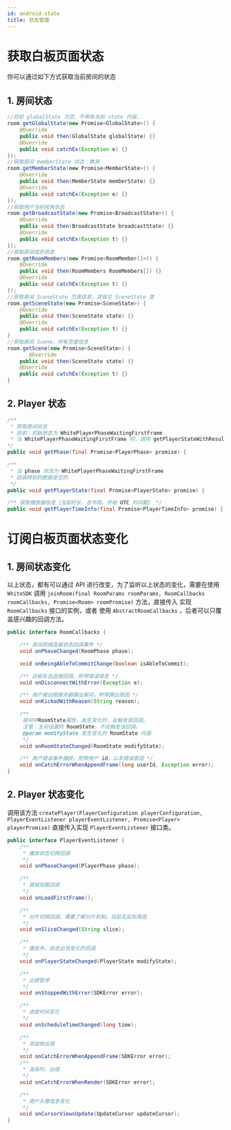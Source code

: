 ```yaml
---
id: android-state
title: 状态管理
---
```


# 获取白板页面状态

你可以通过如下方式获取当前房间的状态

## 1. 房间状态

```java
//目前 globalState 为空，不再有当前 state 内容。
room.getGlobalState(new Promise<GlobalState>() {
    @Override
    public void then(GlobalState globalState) {}
    @Override
    public void catchEx(Exception e) {}
});
//获取房间 memberState 状态：教具
room.getMemberState(new Promise<MemberState>() {
    @Override
    public void then(MemberState memberState) {}
    @Override
    public void catchEx(Exception e) {}
});
//获取用户当前视角状态
room.getBroadcastState(new Promise<BroadcastState>() {
    @Override
    public void then(BroadcastState broadcastState) {}
    @Override
    public void catchEx(Exception t) {}
});
//获取房间成员信息
room.getRoomMembers(new Promise<RoomMember[]>() {
    @Override
    public void then(RoomMembers RoomMembers[]) {}
    @Override
    public void catchEx(Exception t) {}
});
//获取房间 SceneState 页面信息，具体见 SceneState 类
room.getSceneState(new Promise<SceneState>) {
    @Override
    public void then(SceneState state) {}
    @Override
    public void catchEx(Exception t) {}
}
//获取房间 Scene，所有页面信息
room.getScene(new Promise<SceneState>) {
       @Override
    public void then(SceneState state) {}
    @Override
    public void catchEx(Exception t) {} 
}
```

## 2. Player 状态

```Java
/**
 * 获取房间状态
 * 目前：初始状态为 WhitePlayerPhaseWaitingFirstFrame
 * 当 WhitePlayerPhaseWaitingFirstFrame 时，调用 getPlayerStateWithResult 返回值可能为空。
*/
public void getPhase(final Promise<PlayerPhase> promise) {

/**
 * 当 phase 状态为 WhitePlayerPhaseWaitingFirstFrame
 * 回调得到的数据是空的
 */
public void getPlayerState(final Promise<PlayerState> promise) {

/** 获取播放器信息（当前时长，总市场，开始 UTC 时间戳） */
public void getPlayerTimeInfo(final Promise<PlayerTimeInfo> promise) {
```

# 订阅白板页面状态变化

## 1. 房间状态变化

以上状态，都有可以通过 API 进行改变，为了监听以上状态的变化，需要在使用 `WhiteSDK` 调用 `joinRoom(final RoomParams roomParams, RoomCallbacks roomCallbacks, Promise<Room> roomPromise)` 方法，直接传入 实现 `RoomCallbacks` 接口的实例，或者 使用 `AbstractRoomCallbacks` ，后者可以只覆盖感兴趣的回调方法。

```java
public interface RoomCallbacks {

    /** 房间网络连接状态回调事件 */
    void onPhaseChanged(RoomPhase phase);

    void onBeingAbleToCommitChange(boolean isAbleToCommit);

    /** 白板失去连接回调，附带错误信息 */
    void onDisconnectWithError(Exception e);

    /** 用户被远程服务器踢出房间，附带踢出原因 */
    void onKickedWithReason(String reason);

    /**
     房间中RoomState属性，发生变化时，会触发该回调。
     注意：主动设置的 RoomState，不会触发该回调。
     @param modifyState 发生变化的 RoomState 内容
     */
    void onRoomStateChanged(RoomState modifyState);

    /** 用户错误事件捕获，附带用户 id，以及错误原因 */
    void onCatchErrorWhenAppendFrame(long userId, Exception error);
}
```

## 2. Player 状态变化

调用该方法 `createPlayer(PlayerConfiguration playerConfiguration, PlayerEventListener playerEventListener, Promise<Player> playerPromise)` 直接传入实现 `PlayerEventListener` 接口类。

```Java
public interface PlayerEventListener {
    /**
     * 播放状态切换回调
     */
    void onPhaseChanged(PlayerPhase phase);

    /**
     * 首帧加载回调
     */
    void onLoadFirstFrame();

    /**
     * 分片切换回调，需要了解分片机制。目前无实际用途
     */
    void onSliceChanged(String slice);

    /**
     * 播放中，状态出现变化的回调
     */
    void onPlayerStateChanged(PlayerState modifyState);

    /**
     * 出错暂停
     */
    void onStoppedWithError(SDKError error);

    /**
     * 进度时间变化
     */
    void onScheduleTimeChanged(long time);

    /**
     * 添加帧出错
     */
    void onCatchErrorWhenAppendFrame(SDKError error);
    /**
     * 渲染时，出错
     */
    void onCatchErrorWhenRender(SDKError error);

    /**
     * 用户头像信息变化
     */
    void onCursorViewsUpdate(UpdateCursor updateCursor);
}
```
